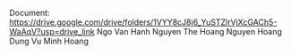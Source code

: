 Document: https://drive.google.com/drive/folders/1VYY8cJ8j6_YuSTZlrVjXcGACh5-WaAqV?usp=drive_link
Ngo Van Hanh Nguyen The Hoang Nguyen Hoang Dung Vu Minh Hoang
